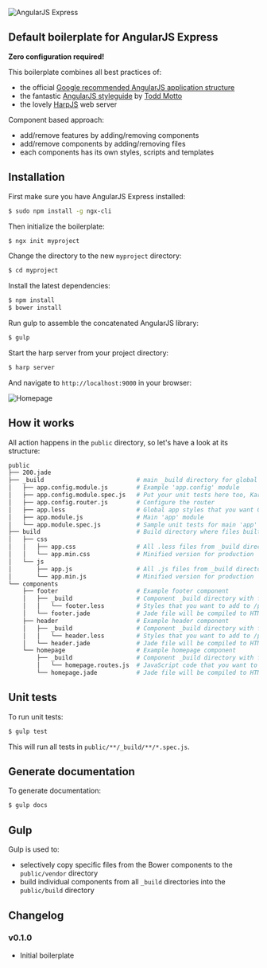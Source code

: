 ![AngularJS Express](http://i.imgur.com/nTj9QgN.png)

## Default boilerplate for AngularJS Express

**Zero configuration required!**

This boilerplate combines all best practices of:

- the official [Google recommended AngularJS application structure](https://docs.google.com/document/d/1XXMvReO8-Awi1EZXAXS4PzDzdNvV6pGcuaF4Q9821Es/pub)
- the fantastic [AngularJS styleguide](https://github.com/toddmotto/angularjs-styleguide) by [Todd Motto](http://toddmotto.com/)
- the lovely [HarpJS](http://harpjs.com) web server

Component based approach:

- add/remove features by adding/removing components
- add/remove components by adding/removing files
- each components has its own styles, scripts and templates

## Installation

First make sure you have AngularJS Express installed:

```sh
$ sudo npm install -g ngx-cli
```

Then initialize the boilerplate:

```sh
$ ngx init myproject
```

Change the directory to the new `myproject` directory:

```sh
$ cd myproject
```

Install the latest dependencies:

```sh
$ npm install
$ bower install
```

Run gulp to assemble the concatenated AngularJS library:

```sh
$ gulp
```

Start the harp server from your project directory:

```sh
$ harp server
```

And navigate to `http://localhost:9000` in your browser:

![Homepage](http://i.imgur.com/dORKysf.png)

## How it works

All action happens in the `public` directory, so let's have a look at its structure:

```sh
public
├── 200.jade
├── _build                          # main _build directory for global app stuff
│   ├── app.config.module.js        # Example 'app.config' module
│   ├── app.config.module.spec.js   # Put your unit tests here too, Karma will find them for you
│   ├── app.config.router.js        # Configure the router
│   ├── app.less                    # Global app styles that you want Gulp to add to /public/build/css/app.css
│   ├── app.module.js               # Main 'app' module
│   └── app.module.spec.js          # Sample unit tests for main 'app' module
├── build                           # Build directory where files built by Gulp are saved
│   ├── css
│   │   ├── app.css                 # All .less files from _build directories are concatenated here
│   │   └── app.min.css             # Minified version for production
│   └── js
│       ├── app.js                  # All .js files from _build directories are concatenated here
│       └── app.min.js              # Minified version for production
└── components
    ├── footer                      # Example footer component
    │   ├── _build                  # Component _build directory with files that you want Gulp to build
    │   │   └── footer.less         # Styles that you want to add to /public/build/css/app.css
    │   └── footer.jade             # Jade file will be compiled to HTML automatically
    ├── header                      # Example header component
    │   ├── _build                  # Component _build directory with files that you want Gulp to build
    │   │   └── header.less         # Styles that you want to add to /public/build/css/app.css
    │   └── header.jade             # Jade file will be compiled to HTML automatically
    └── homepage                    # Example homepage component
        ├── _build                  # Component _build directory with files that you want Gulp to build
        │   └── homepage.routes.js  # JavaScript code that you want to add to /public/build/js/app.js
        └── homepage.jade           # Jade file will be compiled to HTML automatically
```

## Unit tests

To run unit tests:

```sh
$ gulp test
```

This will run all tests in `public/**/_build/**/*.spec.js`.

## Generate documentation

To generate documentation:

```sh
$ gulp docs
```

## Gulp

Gulp is used to:

- selectively copy specific files from the Bower components to the `public/vendor` directory
- build individual components from all `_build` directories into the `public/build` directory
 
## Changelog

### v0.1.0

- Initial boilerplate